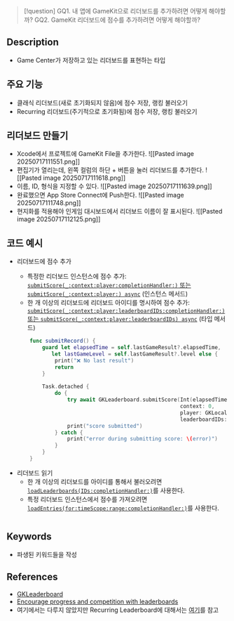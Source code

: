 >[!question]
>GQ1. 내 앱에 GameKit으로 리더보드를 추가하려면 어떻게 해야할까?
>GQ2. GameKit 리더보드에 점수를 추가하려면 어떻게 해야할까?

## Description
- Game Center가 저장하고 있는 리더보드를 표현하는 타입

## 주요 기능
- 클래식 리더보드(새로 초기화되지 않음)에 점수 저장, 랭킹 불러오기
- Recurring 리더보드(주기적으로 초기화됨)에 점수 저장, 랭킹 불러오기

## 리더보드 만들기
- Xcode에서 프로젝트에 GameKit File을 추가한다.
	![[Pasted image 20250717111551.png]]
- 편집기가 열리는데, 왼쪽 컬럼의 하단 + 버튼을 눌러 리더보드를 추가한다.
	![[Pasted image 20250717111618.png]]
- 이름, ID, 형식을 지정할 수 있다.
	![[Pasted image 20250717111639.png]]
- 완료했으면 App Store Connect에 Push한다.
	![[Pasted image 20250717111748.png]]
- 현지화를 적용해야 인게임 대시보드에서 리더보드 이름이 잘 표시된다.
	![[Pasted image 20250717112125.png]]

## 코드 예시
+ 리더보드에 점수 추가
	- 특정한 리더보드 인스턴스에 점수 추가: [`submitScore(_:context:player:completionHandler:)` 또는 `submitScore(_:context:player:) async`](https://developer.apple.com/documentation/gamekit/gkleaderboard/submitscore(_:context:player:completionhandler:)) (인스턴스 메서드)
	- 한 개 이상의 리더보드에 리더보드 아이디를 명시하여 점수 추가: [`submitScore(_:context:player:leaderboardIDs:completionHandler:)` 또는 `submitScore(_:context:player:leaderboardIDs) async`](https://developer.apple.com/documentation/gamekit/gkleaderboard/submitscore(_:context:player:leaderboardids:completionhandler:)) (타입 메서드)

	```swift
	    func submitRecord() {
	        guard let elapsedTime = self.lastGameResult?.elapsedTime,
	           let lastGameLevel = self.lastGameResult?.level else {
	            print("❌ No last result")
	            return
	        }
	        
	        Task.detached {
	            do {
	                try await GKLeaderboard.submitScore(Int(elapsedTime),
	                                                    context: 0,
	                                                    player: GKLocalPlayer.local,
	                                                    leaderboardIDs: [lastGameLevel.leaderboardId])
	                print("score submitted")
	            } catch {
	                print("error during submitting score: \(error)")
	            }
	        }
	    }
	```

- 리더보드 읽기
	- 한 개 이상의 리더보드를 아이디를 통해서 불러오려면 [`loadLeaderboards(IDs:completionHandler:)`](https://developer.apple.com/documentation/gamekit/gkleaderboard/loadleaderboards\(ids:completionhandler:\))를 사용한다.
	- 특정 리더보드 인스턴스에서 점수를 가져오려면 [`loadEntries(for:timeScope:range:completionHandler:)`](https://developer.apple.com/documentation/gamekit/gkleaderboard/loadentries\(for:timescope:range:completionhandler:\))를 사용한다.

```swift

```

## Keywords
+ 파생된 키워드들을 작성

## References
- [GKLeaderboard](https://developer.apple.com/documentation/gamekit/gkleaderboard)
- [Encourage progress and competition with leaderboards](https://developer.apple.com/documentation/gamekit/encourage-progress-and-competition-with-leaderboards)
- 여기에서는 다루지 않았지만 Recurring Leaderboard에 대해서는 [여기](https://developer.apple.com/documentation/gamekit/creating-recurring-leaderboards)를 참고